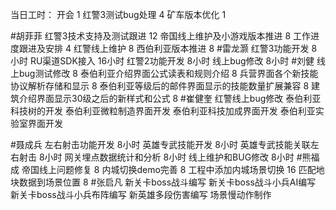 当日工时：
开会 1
红警3测试bug处理 4
矿车版本优化 1



#胡菲菲 
红警3技术支持及测试跟进 12
帝国线上维护及小游戏版本推进    8
工作进度跟进及安排   4
红警线上维护    8
西伯利亚版本推进 8
#雷龙灏 
红警3功能开发 8小时
RU渠道SDK接入 16小时
红警2功能开发 8小时
线上bug修改   8小时
#刘健 
线上bug测试修改	8
泰伯利亚介绍界面公式读表和规则介绍	8
兵营界面各个新技能协议解析存储和显示	8
泰伯利亚等级后的邮件界面显示的技能数量扩展兼容	8
建筑介绍界面显示30级之后的新样式和公式	8
#崔健奎 
红警线上bug修改
泰伯利亚科技树的开发
泰伯利亚微粒制造界面开发
泰伯利亚科技加成界面开发
泰伯利亚实验室界面开发

#聂成兵 
左右射击功能开发           8小时
英雄专武技能开发           8小时
英雄专武技能关联左右射击    8小时
网关埋点数据统计和分析      8小时
线上维护和BUG修改          8小时
#熊福成 
帝国线上问题修复                                   8
内城切换demo完善                                 8
工程中添加内城场景切换                       16
匹配地块数据到场景位置                        8
#张启凡 
新关卡boss战斗编写
新关卡boss战斗小兵AI编写
新关卡boss战斗小兵布阵编写
新英雄多段伤害编写
场景慢动作制作
